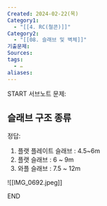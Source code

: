 ```yaml
---
Created: 2024-02-22(목)
Category1:
  - "[[4. RC(철콘)]]"
Category2:
  - "[[08. 슬래브 및 벽체]]"
기출문제: 
Sources: 
tags:
  - ✏️
aliases:
---
```

START
서브노트
문제:  
## 슬래브 구조 종류 



정답: 


1. 플랫 플레이트 슬래브 : 4.5~6m
2. 플랫 슬래브 : 6 ~ 9m
3. 와플 슬래브 : 7.5 ~ 12m

![[IMG_0692.jpeg]]
<!--ID: 1688385888539-->
END

